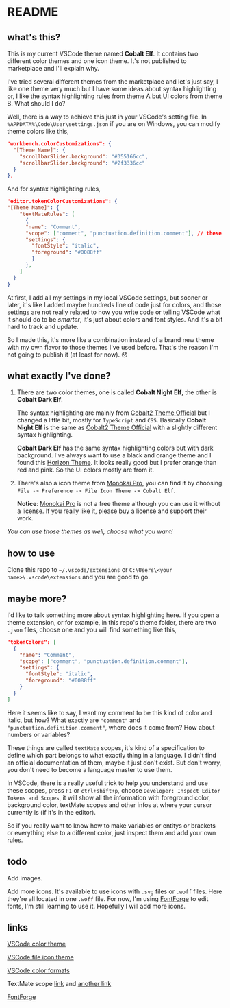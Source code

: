 # README

## what's this?

This is my current VSCode theme named **Cobalt Elf**. It contains two different color themes and one icon theme. It's not published to marketplace and I'll explain why.

I've tried several different themes from the marketplace and let's just say, I like one theme very much but I have some ideas about syntax highlighting or, I like the syntax highlighting rules from theme A but UI colors from theme B. What should I do?

Well, there is a way to achieve this just in your VSCode's setting file. In `%APPDATA%\Code\User\settings.json` if you are on Windows, you can modify theme colors like this,

```json
"workbench.colorCustomizations": {
  "[Theme Name]": {
    "scrollbarSlider.background": "#355166cc",
    "scrollbarSlider.background": "#2f3336cc"
  }
},
```

And for syntax highlighting rules,

```json
"editor.tokenColorCustomizations": {
"[Theme Name]": {
    "textMateRules": [
      {
      "name": "Comment",
      "scope": ["comment", "punctuation.definition.comment"], // these are called textMate rules, I suppose?
      "settings": {
        "fontStyle": "italic",
        "foreground": "#0088ff"
        }
      },
    ]
  }
}
```

At first, I add all my settings in my local VSCode settings, but sooner or later, it's like I added maybe hundreds line of code just for colors, and those settings are not really related to how you write code or telling VSCode what it should do to be _smarter_, it's just about colors and font styles. And it's a bit hard to track and update.

So I made this, it's more like a combination instead of a brand new theme with my own flavor to those themes I've used before. That's the reason I'm not going to publish it (at least for now). 😯

## what exactly I've done?

1. There are two color themes, one is called **Cobalt Night Elf**, the other is **Cobalt Dark Elf**.

   The syntax highlighting are mainly from [Cobalt2 Theme Official](https://marketplace.visualstudio.com/items?itemName=wesbos.theme-cobalt2) but I changed a little bit, mostly for `TypeScript` and `CSS`. Basically **Cobalt Night Elf** is the same as [Cobalt2 Theme Official](https://marketplace.visualstudio.com/items?itemName=wesbos.theme-cobalt2) with a slightly different syntax highlighting.

   **Cobalt Dark Elf** has the same syntax highlighting colors but with dark background. I've always want to use a black and orange theme and I found this [Horizon Theme](https://marketplace.visualstudio.com/items?itemName=jolaleye.horizon-theme-vscode). It looks really good but I prefer orange than red and pink. So the UI colors mostly are from it.

2. There's also a icon theme from [Monokai Pro](https://marketplace.visualstudio.com/items?itemName=monokai.theme-monokai-pro-vscode), you can find it by choosing `File -> Preference -> File Icon Theme -> Cobalt Elf`.

   **Notice**: [Monokai Pro](https://marketplace.visualstudio.com/items?itemName=monokai.theme-monokai-pro-vscode) is not a free theme although you can use it without a license. If you really like it, please buy a license and support their work.

_You can use those themes as well, choose what you want!_

## how to use

Clone this repo to `~/.vscode/extensions` or `C:\Users\<your name>\.vscode\extensions` and you are good to go.

## maybe more?

I'd like to talk something more about syntax highlighting here. If you open a theme extension, or for example, in this repo's theme folder, there are two `.json` files, choose one and you will find something like this,

```json
"tokenColors": [
  {
    "name": "Comment",
    "scope": ["comment", "punctuation.definition.comment"],
    "settings": {
      "fontStyle": "italic",
      "foreground": "#0088ff"
    }
  }
]
```

Here it seems like to say, I want my comment to be this kind of color and italic, but how? What exactly are `"comment"` and `"punctuation.definition.comment"`, where does it come from? How about numbers or variables?

These things are called `textMate` scopes, it's kind of a specification to define which part belongs to what exactly thing in a language. I didn't find an official documentation of them, maybe it just don't exist. But don't worry, you don't need to become a language master to use them.

In VSCode, there is a really useful trick to help you understand and use these scopes, press `F1` or `ctrl+shift+p`, choose `Developer: Inspect Editor Tokens and Scopes`, it will show all the information with foreground color, background color, textMate scopes and other infos at where your cursor currently is (if it's in the editor).

So if you really want to know how to make variables or entitys or brackets or everything else to a different color, just inspect them and add your own rules.

## todo

Add images.

Add more icons. It's available to use icons with `.svg` files or `.woff` files. Here they're all located in one `.woff` file. For now, I'm using [FontForge](https://fontforge.org/en-US/) to edit fonts, I'm still learning to use it. Hopefully I will add more icons.

## links

[VSCode color theme](https://code.visualstudio.com/api/extension-guides/color-theme)

[VSCode file icon theme](https://code.visualstudio.com/api/extension-guides/file-icon-theme)

[VSCode color formats](https://code.visualstudio.com/api/references/theme-color#color-formats)

TextMate scope [link](https://macromates.com/manual/en/language_grammars#naming_conventions) and [another link](https://www.sublimetext.com/docs/3/scope_naming.html)

[FontForge](https://fontforge.org/en-US/)
